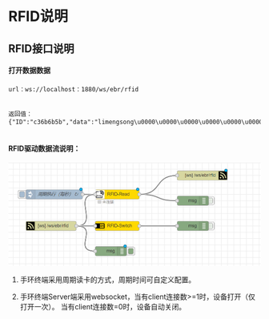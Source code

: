 # RFID说明

## RFID接口说明

#### 打开数据数据

```
url：ws://localhost：1880/ws/ebr/rfid


返回值：
{"ID":"c36b6b5b","data":"limengsong\u0000\u0000\u0000\u0000\u0000\u0000"}


```

#### RFID驱动数据流说明：

![](picts/rfid.png)



1. 手环终端采用周期读卡的方式，周期时间可自定义配置。

1. 手环终端Server端采用websocket，当有client连接数>=1时，设备打开（仅打开一次）。 当有client连接数=0时，设备自动关闭。

